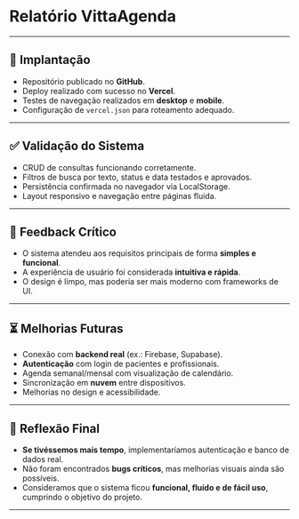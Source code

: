# Relatório VittaAgenda

---

## 🚀 Implantação

- Repositório publicado no **GitHub**.  
- Deploy realizado com sucesso no **Vercel**.  
- Testes de navegação realizados em **desktop** e **mobile**.  
- Configuração de `vercel.json` para roteamento adequado.  

---

## ✅ Validação do Sistema

- CRUD de consultas funcionando corretamente.  
- Filtros de busca por texto, status e data testados e aprovados.  
- Persistência confirmada no navegador via LocalStorage.  
- Layout responsivo e navegação entre páginas fluida.  

---

## 🔧 Feedback Crítico

- O sistema atendeu aos requisitos principais de forma **simples e funcional**.  
- A experiência de usuário foi considerada **intuitiva e rápida**.  
- O design é limpo, mas poderia ser mais moderno com frameworks de UI.  

---

## ⏳ Melhorias Futuras

- Conexão com **backend real** (ex.: Firebase, Supabase).  
- **Autenticação** com login de pacientes e profissionais.  
- Agenda semanal/mensal com visualização de calendário.  
- Sincronização em **nuvem** entre dispositivos.  
- Melhorias no design e acessibilidade.  

---

## 🤔 Reflexão Final

- **Se tivéssemos mais tempo**, implementaríamos autenticação e banco de dados real.  
- Não foram encontrados **bugs críticos**, mas melhorias visuais ainda são possíveis.  
- Consideramos que o sistema ficou **funcional, fluído e de fácil uso**, cumprindo o objetivo do projeto.  

---
